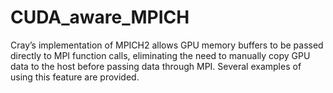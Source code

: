 CUDA_aware_MPICH
================

Cray’s implementation of MPICH2 allows GPU memory buffers to be passed directly to MPI function calls, eliminating the need to manually copy GPU data to the host before passing data through MPI. Several examples of using this feature are provided.
